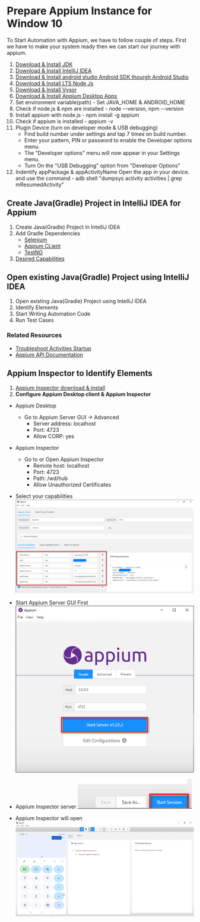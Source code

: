 # Prepare Appium Instance for Window 10
To Start Automation with Appium, we have to follow couple of steps.
First we have to make your system ready then we can start our journey with appium.

1. [Download & Install JDK](https://www.oracle.com/java/technologies/javase/jdk11-archive-downloads.html)
2. [Download & Install IntelliJ IDEA](https://www.jetbrains.com/idea/download/)
3. [Download & Install android studio Android SDK thourgh Android Studio](https://developer.android.com/studio)
4. [Download & Install LTS Node Js](https://nodejs.org/en/download/)
5. [Download & Install Vysor](https://www.vysor.io/download/)
6. [Download & Install Appium Desktop Apps](https://github.com/appium/appium-desktop/releases/)
7. Set environment variable(path) -  Set JAVA_HOME & ANDROID_HOME
8. Check if node.js & npm are installed - node --version, npm --version
9. Install appium with node.js - npm install -g appium
10. Check if appium is installed - appium -v
11. Plugin Device (turn on developer mode & USB debugging)    
    -  Find build number under settings and tap 7 times on build number.    
    - Enter your pattern, PIN or password to enable the Developer options menu.    
    - The "Developer options" menu will now appear in your Settings menu.    
    - Turn On the "USB Debugging" option from "Developer Options"
12. Indentify appPackage & appActivityName
    Open the app in your device. and use the command - adb shell "dumpsys activity activities | grep mResumedActivity"

##  Create Java(Gradle) Project in IntelliJ IDEA for Appium
1. Create Java(Gradle) Project in IntelliJ IDEA
2. Add Gradle Dependencies   
    - [Selenium](https://mvnrepository.com/artifact/org.seleniumhq.selenium/selenium-java)
    - [Appium CLient](https://mvnrepository.com/artifact/io.appium/java-client)    
     - [TestNG](https://mvnrepository.com/artifact/org.testng/testng)
3. [Desired Capabilities](https://appium.io/docs/en/writing-running-appium/caps/)

## Open existing Java(Gradle) Project using IntelliJ IDEA
1. Open existing Java(Gradle) Project using IntelliJ IDEA   
2. Identify Elements
3. Start Writing Automation Code
4. Run Test Cases

### Related Resources
* [Troubleshoot Activities Startup](https://github.com/appium/appium/blob/master/docs/en/writing-running-appium/android/activity-startup.md)
* [Appium API Documentation](https://appium.io/docs/en/about-appium/api/)

## Appium Inspector to Identify Elements
1. [Appium Inspector download & install](https://github.com/appium/appium-inspector/releases)
2. **Configure Appium Desktop client & Appium Inspector**
  - Appium Desktop
     -  Go to Appium Server GUI -> Advanced
        -  Server address: localhost
        -  Port: 4723
        - Allow CORP: yes
        
 - Appium Inspector
    -  Go to or Open Appium Inspector
        -  Remote host: localhost
        -  Port: 4723
        - Path: /wd/hub
        - Allow Unauthorized Certificates
  - Select your capabilities  ![img.png](images/img.png)
  -  Start Appium Server GUI First ![img.png](images/img_1.png)
  -  Appium Inspector server
     ![img.png](images/img_2.png)
  - Appium Inspector will open ![img.png](images/img_3.png)
